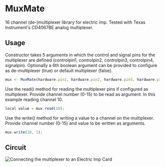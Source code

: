 MuxMate
=======

16 channel (de-)multiplexer library for electric imp.
Tested with Texas Instrument's CD4067BE analog multiplexer.

Usage
---

Constructor takes 5 arguments in which the control and signal pins for the multiplexer are defined (controlpin1, controlpin2, controlpin3, controlpin4, signalpin).
Optionally a 6th boolean argument can be provided to configure as de-multiplexer (true) or default multiplexer (false). 
```javascript
mux <- MuxMate(hardware.pin1, hardware.pin2, hardware.pin5, hardware.pin7, hardware.pin9);
```

Use the read() method for reading the multiplexer pins if configured as multiplexer. Provide channel number (0-15) to be read as argument. In this example reading channel 10. 
```javascript
local value = mux.read(10);
```

Use the write() method for writing a value to a channel on the multiplexer. Provide channel number (0-15) and value to be written as arguments.
```javascript
mux.write(10, 1);
```

Circuit
---
![Connecting the multiplexer to an Electric Imp Card](http://bobbytechnologies.dk/cicuit.png "Connection Diagram")
